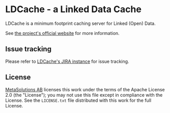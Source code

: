 # LDCache - a Linked Data Cache

LDCache is a minimum footprint caching server for Linked (Open) Data.

See [the project's official website](http://entrystore.org/ldcache/) for more information.

## Issue tracking

Please refer to [LDCache's JIRA instance](https://metasolutions.atlassian.net/browse/LDC/) for issue tracking.

## License

[MetaSolutions AB](http://www.metasolutions.se) licenses this work under the terms of the Apache License 2.0 (the "License"); you may not use this file except in compliance with the License. See the `LICENSE.txt` file distributed with this work for the full License.
